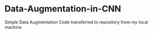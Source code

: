 # Data-Augmentation-in-CNN
Simple Data Augmentation Code transferred to repository from my local machine
